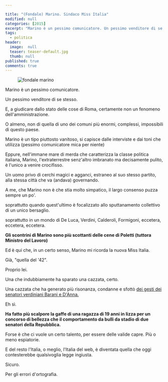 ```yaml
---

title: "(Fondale) Marino. Sindaco Miss Italia"
modified: null
categories: [2015]
excerpt: "Marino è un pessimo comunicatore. Un pessimo venditore di se stesso..."
tags:
  - politica
header:  
  image:  null
  teaser: teaser-default.jpg
  thumb: null
published: true
comments: true
---
```


<figure><img src="http://4.bp.blogspot.com/-2aY5C4bP7vQ/VhuqhCdUz2I/AAAAAAAAMzY/j-kDc4u7RZs/s1600/marino.jpg" alt="fondale marino"></figure>

Marino è un pessimo comunicatore.

Un pessimo venditore di se stesso.

E, a giudicare dallo stato delle cose di Roma, certamente non un fenomeno dell'amministrazione.

O almeno, non di quella di uno dei comuni più enormi, complessi, impossibili di questo paese.

Marino è un tipo piuttosto vanitoso, si capisce dalle interviste e dai toni che utilizza (pessimo comunicatore mica per niente)

Eppure, nell'immane mare di merda che caratterizza la classe politica italiana, Marino, l'extraterrestre senz'altro imbranato ma decisamente pulito, è l'unico a venire crocifisso.

Un uomo privo di cerchi magici e agganci, estraneo al suo stesso partito, alla stessa città che va (andava) governando.

A me, che Marino non è che stia molto simpatico, il largo consenso puzza sempre un po'.

soprattutto quando quest'ultimo è focalizzato allo sputtanamento collettivo di un unico bersaglio.

soprattutto in un mondo di De Luca, Verdini, Calderoli, Formigoni, eccetera, eccetera, eccetera.

**Gli scontrini di Marino sono più scottanti delle cene di Poletti (tuttora Ministro del Lavoro)**

Ed è qui che, in un certo senso, Marino mi ricorda la nuova Miss Italia.

Già, "quella del '42".

Proprio lei.

Una che indubbiamente ha sparato una cazzata, certo.

Una cazzata che ha generato più risonanza, condanne e sfottò [dei gesti dei senatori verdiniani Barani e D'Anna.](http://www.ilfattoquotidiano.it/2015/10/05/barani-dopo-il-gesto-sessista-aula-il-senato-decide-le-sanzioni-sotto-esame-anche-danna/2096474/)

Eh sì.

**Ha fatto più scalpore la gaffe di una ragazza di 19 anni in lizza per un concorso di bellezza che il comportamento da bulli da stadio di due senatori della Repubblica.**

Forse è che ci vuole un certo talento, per essere delle valide capre. Più o meno espiatorie.

E del resto l'Italia, o meglio, l'Italia del web, è diventata quella che oggi contesterebbe qualsivoglia legge ingiusta.

Sicuro.

Per gli errori d'ortografia.
